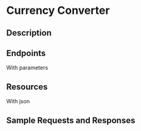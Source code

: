 # Currency Converter

## Description


## Endpoints

With parameters

## Resources

With json

## Sample Requests and Responses
